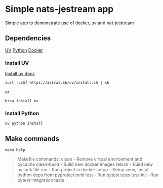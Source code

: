 # Simple nats-jestream app

Simple app to demonstrate use of docker, uv and nat-jetstream

## Dependencies
[UV](https://docs.astral.sh/uv/)
[Python](https://www.python.org/)
[Docker](https://www.docker.com/)

### Install UV

[Install uv docs](https://docs.astral.sh/uv/getting-started/installation/#pypi)

`curl -LsSf https://astral.sh/uv/install.sh | sh`

or

`brew install uv`

### Install Python
`uv python install`

## Make commands
`make help`

>Makefile commands:
>  clean       - Remove virtual environment and pycache
>  clean-build - Build new docker images
>  relock      - Build new uv.lock file
>  run         - Run project in docker
>  setup       - Setup venv, install python deps from pyproject.toml
>  test        - Run pytest tests
>  test-int    - Run pytest integration tests